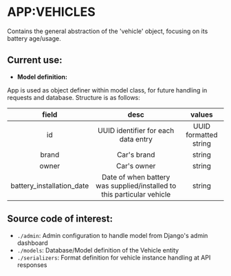 # APP:VEHICLES

Contains the general abstraction of the 'vehicle' object, focusing on its battery age/usage.

## Current use:

- **Model definition:**

App is used as object definer within model class, for future handling in requests and database.
Structure is as follows:

|           field           |                                  desc                                  |        values         |
| :-----------------------: | :--------------------------------------------------------------------: | :-------------------: |
|            id             |                  UUID identifier for each data entry                   | UUID formatted string |
|           brand           |                              Car's brand                               |        string         |
|           owner           |                              Car's owner                               |        string         |
| battery_installation_date | Date of when battery was supplied/installed to this particular vehicle |        string         |

## Source code of interest:

- `./admin`: Admin configuration to handle model from Django's admin dashboard
- `./models`: Database/Model definition of the Vehicle entity
- `./serializers`: Format definition for vehicle instance handling at API responses
